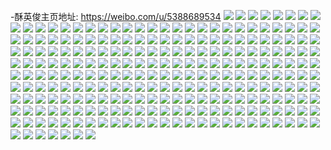 -酥英俊主页地址: https://weibo.com/u/5388689534 
![](https://wx4.sinaimg.cn/mw2000/005SGojkly1h8pvqt40opj32c0340b2c.jpg) 
![](https://wx4.sinaimg.cn/mw2000/005SGojkly1h7firzea00j31n626wwmv.jpg) 
![](https://wx4.sinaimg.cn/mw2000/005SGojkly1h7fis1g8rzj31m825nb2a.jpg) 
![](https://wx4.sinaimg.cn/mw2000/005SGojkly1h7fis3i7wlj31pj2a1gt6.jpg) 
![](https://wx4.sinaimg.cn/mw2000/005SGojkly1h7firxkikqj31na271gu9.jpg) 
![](https://wx4.sinaimg.cn/mw2000/005SGojkly1h6uemtmltzj333k4n4b2b.jpg) 
![](https://wx4.sinaimg.cn/mw2000/005SGojkly1h6uemj3x8tj333k4n4b29.jpg) 
![](https://wx4.sinaimg.cn/mw2000/005SGojkly1h6uemaodaij34j830znpd.jpg) 
![](https://wx4.sinaimg.cn/mw2000/005SGojkly1h6ueme9iaqj333k4n44qp.jpg) 
![](https://wx4.sinaimg.cn/mw2000/005SGojkly1h6uemguz8pj333k4n4npd.jpg) 
![](https://wx4.sinaimg.cn/mw2000/005SGojkly1h6uemqr5eqj333k4n4hdt.jpg) 
![](https://wx4.sinaimg.cn/mw2000/005SGojkly1h6uemhvewuj331v4kkb29.jpg) 
![](https://wx4.sinaimg.cn/mw2000/005SGojkly1h6uemd962kj333k4n47wj.jpg) 
![](https://wx4.sinaimg.cn/mw2000/005SGojkly1h6uemmn9yoj333k4n4kjn.jpg) 
![](https://wx4.sinaimg.cn/mw2000/005SGojkly1h6uem9hjqyj333k4n41ky.jpg) 
![](https://wx4.sinaimg.cn/mw2000/005SGojkly1h6uembui88j32xx4ene81.jpg) 
![](https://wx4.sinaimg.cn/mw2000/005SGojkly1h6uemprwqrj333k4n4e82.jpg) 
![](https://wx4.sinaimg.cn/mw2000/005SGojkly1h6uemfmfotj333k4n4u0z.jpg) 
![](https://wx4.sinaimg.cn/mw2000/005SGojkly1h6uemla8cij333k4n4hdg.jpg) 
![](https://wx4.sinaimg.cn/mw2000/005SGojkly1h6uemk9fn1j333k4n4qv5.jpg) 
![](https://wx4.sinaimg.cn/mw2000/005SGojkly1h6uemnojizj34n433kkjl.jpg) 
![](https://wx4.sinaimg.cn/mw2000/005SGojkly1h6uemrurhcj333k4n4u0x.jpg) 
![](https://wx4.sinaimg.cn/mw2000/005SGojkly1h6uemom4arj333k4n41kx.jpg) 
![](https://wx4.sinaimg.cn/mw2000/005SGojkly1h6sdk0uw7bj320o2ownpe.jpg) 
![](https://wx4.sinaimg.cn/mw2000/005SGojkly1h6sdk2qledj31sc2dskjm.jpg) 
![](https://wx4.sinaimg.cn/mw2000/005SGojkly1h6sdk4rppuj323r2t1dw5.jpg) 
![](https://wx4.sinaimg.cn/mw2000/005SGojkly1h5nwhujsfyj31pn2a61ky.jpg) 
![](https://wx4.sinaimg.cn/mw2000/005SGojkly1h5nwhwhw66j32c02c0npe.jpg) 
![](https://wx4.sinaimg.cn/mw2000/005SGojkly1h3ttzovabqj31ue1ue4qp.jpg) 
![](https://wx4.sinaimg.cn/mw2000/005SGojkly1h3sux2sqy9j320g20g7wh.jpg) 
![](https://wx4.sinaimg.cn/mw2000/005SGojkly1h3dtpmb2wzj329p30x4qr.jpg) 
![](https://wx4.sinaimg.cn/mw2000/005SGojkly1h2rxqtbtx6j321j2q2hdu.jpg) 
![](https://wx4.sinaimg.cn/mw2000/005SGojkly1h2rxqtmnvrj30lg0lg3yi.jpg) 
![](https://wx4.sinaimg.cn/mw2000/005SGojkly1h2rxqron5tj329q30yx6q.jpg) 
![](https://wx4.sinaimg.cn/mw2000/005SGojkly1h2rxqtt3i7j30jd0jddfs.jpg) 
![](https://wx4.sinaimg.cn/mw2000/005SGojkly1h2rxquuk1jj32c02c0u0x.jpg) 
![](https://wx4.sinaimg.cn/mw2000/005SGojkly1h2rxqvanjyj30kl0kl3yh.jpg) 
![](https://wx4.sinaimg.cn/mw2000/005SGojkly1h2rxqw1gn0j32c03401ky.jpg) 
![](https://wx4.sinaimg.cn/mw2000/005SGojkly1h2rxqwrgeyj30jw0jwt8o.jpg) 
![](https://wx4.sinaimg.cn/mw2000/005SGojkly1h2rxqxh8afj325w2vuqv5.jpg) 
![](https://wx4.sinaimg.cn/mw2000/005SGojkly1h2pilf79wzj32c0340b2b.jpg) 
![](https://wx4.sinaimg.cn/mw2000/005SGojkly1h2pilfpx2rj31r01r01kx.jpg) 
![](https://wx4.sinaimg.cn/mw2000/005SGojkly1h2pilgc01bj3219219u0x.jpg) 
![](https://wx4.sinaimg.cn/mw2000/005SGojkly1h2pilgxaj4j32c02c07wh.jpg) 
![](https://wx4.sinaimg.cn/mw2000/005SGojkly1h2mt5ip4ilj326o2wwu0x.jpg) 
![](https://wx4.sinaimg.cn/mw2000/005SGojkly1h2mt5jpfs1j326o2wwx6p.jpg) 
![](https://wx4.sinaimg.cn/mw2000/005SGojkly1h1vn1ojeabj31pu1pux57.jpg) 
![](https://wx4.sinaimg.cn/mw2000/005SGojkly1h1ry4op4xej333k4n4qva.jpg) 
![](https://wx4.sinaimg.cn/mw2000/005SGojkly1h1ry4s93anj34n433k1l3.jpg) 
![](https://wx4.sinaimg.cn/mw2000/005SGojkly1h1ry4vzg92j333k4n4u13.jpg) 
![](https://wx4.sinaimg.cn/mw2000/005SGojkly1h1ry4zok86j333k4n47wn.jpg) 
![](https://wx4.sinaimg.cn/mw2000/005SGojkly1h1ry5327b7j34n433khdz.jpg) 
![](https://wx4.sinaimg.cn/mw2000/005SGojkly1h1ry569brqj34n433knpj.jpg) 
![](https://wx4.sinaimg.cn/mw2000/005SGojkly1h1ry5byfbkj333k4n4kjr.jpg) 
![](https://wx4.sinaimg.cn/mw2000/005SGojkly1h1ry5g681cj333k4n4x6v.jpg) 
![](https://wx4.sinaimg.cn/mw2000/005SGojkly1h1ry5jtb8yj34n433kb2g.jpg) 
![](https://wx4.sinaimg.cn/mw2000/005SGojkly1h1ry5o9tysj333k4n4qvd.jpg) 
![](https://wx4.sinaimg.cn/mw2000/005SGojkly1h1ry5t4b8kj333k4n4b2e.jpg) 
![](https://wx4.sinaimg.cn/mw2000/005SGojkly1h1ry5wlz1qj34n433kx6v.jpg) 
![](https://wx4.sinaimg.cn/mw2000/005SGojkly1h1ry5zbwj7j333k4n4u12.jpg) 
![](https://wx4.sinaimg.cn/mw2000/005SGojkly1h1ry4lwd0fj32ow416x6s.jpg) 
![](https://wx4.sinaimg.cn/mw2000/005SGojkly1h1ry62b2goj333k4n4b2e.jpg) 
![](https://wx4.sinaimg.cn/mw2000/005SGojkly1h1ry659hjjj34n433kx6u.jpg) 
![](https://wx4.sinaimg.cn/mw2000/005SGojkly1h1ry67olajj333k4n44qt.jpg) 
![](https://wx4.sinaimg.cn/mw2000/005SGojkly1h1ry6b1cnnj34n433k7wn.jpg) 
![](https://wx4.sinaimg.cn/mw2000/005SGojkly1h13q4auybdj32c03404qq.jpg) 
![](https://wx4.sinaimg.cn/mw2000/005SGojkly1h13q4a9awoj32c03407wi.jpg) 
![](https://wx4.sinaimg.cn/mw2000/005SGojkly1h13q4bkfcyj32c03407wi.jpg) 
![](https://wx4.sinaimg.cn/mw2000/005SGojkly1h13q4chowkj32c03401kz.jpg) 
![](https://wx4.sinaimg.cn/mw2000/005SGojkly1h13q4dfstxj32b9330u0y.jpg) 
![](https://wx4.sinaimg.cn/mw2000/005SGojkly1h13q4ed5kaj32al3241kz.jpg) 
![](https://wx4.sinaimg.cn/mw2000/005SGojkly1h13q4erzpdj30zk1ben6d.jpg) 
![](https://wx4.sinaimg.cn/mw2000/005SGojkly1h13q4f0x6dj30t712x11c.jpg) 
![](https://wx4.sinaimg.cn/mw2000/005SGojkly1h13q4fadowj30xy19aqbj.jpg) 
![](https://wx4.sinaimg.cn/mw2000/005SGojkly1gzj4sqto3pj32c03404qs.jpg) 
![](https://wx4.sinaimg.cn/mw2000/005SGojkly1gzj4sfinyuj31hq1zo7wh.jpg) 
![](https://wx4.sinaimg.cn/mw2000/005SGojkly1gzj4stuk8ij31jc21re81.jpg) 
![](https://wx4.sinaimg.cn/mw2000/005SGojkly1gzj4sxsd2uj31op28xnpd.jpg) 
![](https://wx4.sinaimg.cn/mw2000/005SGojkly1gyxbt005w9j32c02c0dxn.jpg) 
![](https://wx4.sinaimg.cn/mw2000/005SGojkly1gyx1nnl72wj31q72awu0x.jpg) 
![](https://wx4.sinaimg.cn/mw2000/005SGojkly1gyx1nun6i8j32c02c0qv6.jpg) 
![](https://wx4.sinaimg.cn/mw2000/005SGojkly1gyx1nyoi8oj31ns27ou0x.jpg) 
![](https://wx4.sinaimg.cn/mw2000/005SGojkly1gyx1nzrxmaj30u0140qh1.jpg) 
![](https://wx4.sinaimg.cn/mw2000/005SGojkly1gyx1o0l67cj30so128wpj.jpg) 
![](https://wx4.sinaimg.cn/mw2000/005SGojkly1gyx1o1qvxrj30u0140k3y.jpg) 
![](https://wx4.sinaimg.cn/mw2000/005SGojkly1gyx1o6o2slj31o027yx6p.jpg) 
![](https://wx4.sinaimg.cn/mw2000/005SGojkly1gyx1obhvflj32c02c0hdu.jpg) 
![](https://wx4.sinaimg.cn/mw2000/005SGojkly1gyx1njrp01j31p729mnpd.jpg) 
![](https://wx4.sinaimg.cn/mw2000/005SGojkly1gylgsw9qyzj31sc2ds7wi.jpg) 
![](https://wx4.sinaimg.cn/mw2000/005SGojkly1gxtrkbvb0uj33gg56onpl.jpg) 
![](https://wx4.sinaimg.cn/mw2000/005SGojkly1gxtrkhrmkij33gg56oqvc.jpg) 
![](https://wx4.sinaimg.cn/mw2000/005SGojkly1gxtrko33htj33gg56oe8a.jpg) 
![](https://wx4.sinaimg.cn/mw2000/005SGojkly1gxtrktu2u2j33gg56o4qw.jpg) 
![](https://wx4.sinaimg.cn/mw2000/005SGojkly1gxtrl03p7ij33gg56oqvd.jpg) 
![](https://wx4.sinaimg.cn/mw2000/005SGojkly1gxtrmsidfoj33gg56ou15.jpg) 
![](https://wx4.sinaimg.cn/mw2000/005SGojkly1gxtrmy5tr9j33gg56o1l5.jpg) 
![](https://wx4.sinaimg.cn/mw2000/005SGojkly1gxtrn45wbsj33gg56ob2i.jpg) 
![](https://wx4.sinaimg.cn/mw2000/005SGojkly1gxtrnculqkj33gg56o4qy.jpg) 
![](https://wx4.sinaimg.cn/mw2000/005SGojkly1gxtrnhg9ezj33564ppb2e.jpg) 
![](https://wx4.sinaimg.cn/mw2000/005SGojkly1gxtroysu7cj33gg56ou16.jpg) 
![](https://wx4.sinaimg.cn/mw2000/005SGojkly1gxtrjdkifkj33gg56okjt.jpg) 
![](https://wx4.sinaimg.cn/mw2000/005SGojkly1gxrn76w74pj32c030hhdu.jpg) 
![](https://wx4.sinaimg.cn/mw2000/005SGojkly1gxfx80rl82j32ad31s4qu.jpg) 
![](https://wx4.sinaimg.cn/mw2000/005SGojkly1gxfx8671pkj333d2bi1l2.jpg) 
![](https://wx4.sinaimg.cn/mw2000/005SGojkly1gxfx8bghxcj32bu33t1l3.jpg) 
![](https://wx4.sinaimg.cn/mw2000/005SGojkly1gxfuola7wwj33402c0qv6.jpg) 
![](https://wx4.sinaimg.cn/mw2000/005SGojkly1gxfup1q1srj32bu33tu0y.jpg) 
![](https://wx4.sinaimg.cn/mw2000/005SGojkly1gwzo2egwv2j32c02c01kz.jpg) 
![](https://wx4.sinaimg.cn/mw2000/005SGojkly1gwzo2jejsyj32c02c01kz.jpg) 
![](https://wx4.sinaimg.cn/mw2000/005SGojkly1gwzo2ng8wbj32772xmx6q.jpg) 
![](https://wx4.sinaimg.cn/mw2000/005SGojkly1gwzo2sb2u6j32442th1kz.jpg) 
![](https://wx4.sinaimg.cn/mw2000/005SGojkly1gwji5f0t9uj32c0340hdv.jpg) 
![](https://wx4.sinaimg.cn/mw2000/005SGojkly1gwji5o6r7qj32c0340u0z.jpg) 
![](https://wx4.sinaimg.cn/mw2000/005SGojkly1gwh666g6vej323t2t3e82.jpg) 
![](https://wx4.sinaimg.cn/mw2000/005SGojkly1gwh668zusij32712xd1kz.jpg) 
![](https://wx4.sinaimg.cn/mw2000/005SGojkly1gwck4age8pj31s02dakjl.jpg) 
![](https://wx4.sinaimg.cn/mw2000/005SGojkly1gvyv3am4tnj31sc2dse82.jpg) 
![](https://wx4.sinaimg.cn/mw2000/005SGojkly1gvqqjdwpu1j61s62dku0x02.jpg) 
![](https://wx4.sinaimg.cn/mw2000/005SGojkly1gvqqjgl3hxj61qn2bhnpd02.jpg) 
![](https://wx4.sinaimg.cn/mw2000/005SGojkly1gvqqjazpp3j621s2qe4qq02.jpg) 
![](https://wx4.sinaimg.cn/mw2000/005SGojkly1gvph0u5b20j61ox297u0x02.jpg) 
![](https://wx4.sinaimg.cn/mw2000/005SGojkly1gvph0yellxj622o2rkhdu02.jpg) 
![](https://wx4.sinaimg.cn/mw2000/005SGojkly1gvph11pvfej622k2rfb2902.jpg) 
![](https://wx4.sinaimg.cn/mw2000/005SGojkly1gvhhsgjcl9j61sc2dkx6p02.jpg) 
![](https://wx4.sinaimg.cn/mw2000/005SGojkly1gvhhsbxa3ij629n29nb2a02.jpg) 
![](https://wx4.sinaimg.cn/mw2000/005SGojkly1gv4gxovcbqj62c03407wl02.jpg) 
![](https://wx4.sinaimg.cn/mw2000/005SGojkly1guip9wwc4tj62at2athdt02.jpg) 
![](https://wx4.sinaimg.cn/mw2000/005SGojkly1gtv0jplkd8j60n01ds46102.jpg) 
![](https://wx4.sinaimg.cn/mw2000/005SGojkly1gtpr8kzt9aj61rc2cg1kz02.jpg) 
![](https://wx4.sinaimg.cn/mw2000/005SGojkly1gtpr8py7whj62c02c0npf02.jpg) 
![](https://wx4.sinaimg.cn/mw2000/005SGojkly1gtpr8vyv6jj62532541kz02.jpg) 
![](https://wx4.sinaimg.cn/mw2000/005SGojkly1gtpr8zh53ij624f24fx6q02.jpg) 
![](https://wx4.sinaimg.cn/mw2000/005SGojkly1gtpr947u20j60uk589e8302.jpg) 
![](https://wx4.sinaimg.cn/mw2000/005SGojkly1gtpr9asozbj60uk589e8302.jpg) 
![](https://wx4.sinaimg.cn/mw2000/005SGojkly1gtow1prkuxj317s0t64e8.jpg) 
![](https://wx4.sinaimg.cn/mw2000/005SGojkly1gtow1r0dwoj60wz0wz4d902.jpg) 
![](https://wx4.sinaimg.cn/mw2000/005SGojkly1gtoobcxrkvj61sc2dgx6p02.jpg) 
![](https://wx4.sinaimg.cn/mw2000/005SGojkly1gtoob838toj62c02c07wj02.jpg) 
![](https://wx4.sinaimg.cn/mw2000/005SGojkly1gtedkg76zjj31wj2jfb2a.jpg) 
![](https://wx4.sinaimg.cn/mw2000/005SGojkly1gtedkrxk28j329z319hdv.jpg) 
![](https://wx4.sinaimg.cn/mw2000/005SGojkly1gtedk8x9kij32od209qv6.jpg) 
![](https://wx4.sinaimg.cn/mw2000/005SGojkly1gtaw850ztbj32bc43snpg.jpg) 
![](https://wx4.sinaimg.cn/mw2000/005SGojkly1gt4zgh6fbaj31ne277hdt.jpg) 
![](https://wx4.sinaimg.cn/mw2000/005SGojkly1gskakv04zcj32652w6x6q.jpg) 
![](https://wx4.sinaimg.cn/mw2000/005SGojkly1gskaknwgdsj32bq340hdu.jpg) 
![](https://wx4.sinaimg.cn/mw2000/005SGojkly1gskal3di3aj32c0340e82.jpg) 
![](https://wx4.sinaimg.cn/mw2000/005SGojkly1gskalbt854j31w21w2e82.jpg) 
![](https://wx4.sinaimg.cn/mw2000/005SGojkly1gsgx1scv3rj30zk0zjna6.jpg) 
![](https://wx4.sinaimg.cn/mw2000/005SGojkly1gsgx1otcacj318g18gqbh.jpg) 
![](https://wx4.sinaimg.cn/mw2000/005SGojkly1gsgx1vtzrcj318g1n9ai3.jpg) 
![](https://wx4.sinaimg.cn/mw2000/005SGojkly1gs44ownlqej31jm2bcnpf.jpg) 
![](https://wx4.sinaimg.cn/mw2000/005SGojkly1gs1ppqcw7wj326b2wfhdt.jpg) 
![](https://wx4.sinaimg.cn/mw2000/005SGojkly1gs1ppxhei8j327s2yekjl.jpg) 
![](https://wx4.sinaimg.cn/mw2000/005SGojkly1gs1pq31159j328e2z7e81.jpg) 
![](https://wx4.sinaimg.cn/mw2000/005SGojkly1gs1pqdej80j328p2zme81.jpg) 
![](https://wx4.sinaimg.cn/mw2000/005SGojkly1gs1pr4ou9wj32c0340u0y.jpg) 
![](https://wx4.sinaimg.cn/mw2000/005SGojkly1grzli808ltj62bb333hdv02.jpg) 
![](https://wx4.sinaimg.cn/mw2000/005SGojkly1grzligx7mhj32ar32bu0y.jpg) 
![](https://wx4.sinaimg.cn/mw2000/005SGojkly1grzlij2bhfj31x62kae81.jpg) 
![](https://wx4.sinaimg.cn/mw2000/005SGojkly1grzli0trfjj32bb334u0x.jpg) 
![](https://wx4.sinaimg.cn/mw2000/005SGojkly1gryduaaakrj31lh244e81.jpg) 
![](https://wx4.sinaimg.cn/mw2000/005SGojkly1grvvz4ow9jj32bb333hdu.jpg) 
![](https://wx4.sinaimg.cn/mw2000/005SGojkly1grkahqiv1qj333k4n47wp.jpg) 
![](https://wx4.sinaimg.cn/mw2000/005SGojkly1grkai8w53uj333k4n4b2i.jpg) 
![](https://wx4.sinaimg.cn/mw2000/005SGojkly1grkaikzyk3j333k4n4kjt.jpg) 
![](https://wx4.sinaimg.cn/mw2000/005SGojkly1grkaj00adyj333k4n4he0.jpg) 
![](https://wx4.sinaimg.cn/mw2000/005SGojkly1grkajmgva5j333k4n4npl.jpg) 
![](https://wx4.sinaimg.cn/mw2000/005SGojkly1grkakqlorfj333k4n44qx.jpg) 
![](https://wx4.sinaimg.cn/mw2000/005SGojkly1grkalhm34tj333k4n4he1.jpg) 
![](https://wx4.sinaimg.cn/mw2000/005SGojkly1grkamxx3txj333k4n41l5.jpg) 
![](https://wx4.sinaimg.cn/mw2000/005SGojkly1grkami4l3gj333k4n44qv.jpg) 
![](https://wx4.sinaimg.cn/mw2000/005SGojkly1grkalsfnisj333k4n4x6w.jpg) 
![](https://wx4.sinaimg.cn/mw2000/005SGojkly1grkam6g3b9j333k4n4b2e.jpg) 
![](https://wx4.sinaimg.cn/mw2000/005SGojkly1grkah8xuh2j333k4n4x6v.jpg) 
![](https://wx4.sinaimg.cn/mw2000/005SGojkly1grkal0x78tj333k4n44qx.jpg) 
![](https://wx4.sinaimg.cn/mw2000/005SGojkly1grkak8sa37j333k4n4x6y.jpg) 
![](https://wx4.sinaimg.cn/mw2000/005SGojkly1grj2ik9bkrj333k4n4e89.jpg) 
![](https://wx4.sinaimg.cn/mw2000/005SGojkly1gr472my0h6j31sc2dsx6p.jpg) 
![](https://wx4.sinaimg.cn/mw2000/005SGojkly1gr472jo9n3j31b91xkaq8.jpg) 
![](https://wx4.sinaimg.cn/mw2000/005SGojkly1gr472qoj2qj32622w2qv5.jpg) 
![](https://wx4.sinaimg.cn/mw2000/005SGojkly1gr472xo9y7j32c02c01ky.jpg) 
![](https://wx4.sinaimg.cn/mw2000/005SGojkly1gr20cbzcqoj320q2ozu0y.jpg) 
![](https://wx4.sinaimg.cn/mw2000/005SGojkly1gr20cg0933j31ve2hux6p.jpg) 
![](https://wx4.sinaimg.cn/mw2000/005SGojkly1gr20c00kcbj325f2v97wj.jpg) 
![](https://wx4.sinaimg.cn/mw2000/005SGojkly1gr20cij3wqj30n01ayqgj.jpg) 
![](https://wx4.sinaimg.cn/mw2000/005SGojkly1gr20clerazj30n00yiwuq.jpg) 
![](https://wx4.sinaimg.cn/mw2000/005SGojkly1gr20cqf7w3j30n03wau0x.jpg) 
![](https://wx4.sinaimg.cn/mw2000/005SGojkly1gr20ctzcm7j30n039bnpd.jpg) 
![](https://wx4.sinaimg.cn/mw2000/005SGojkly1gr20cxcv5hj30n01x01kx.jpg) 
![](https://wx4.sinaimg.cn/mw2000/005SGojkly1gr20d0swcij62a231fqv502.jpg) 
![](https://wx4.sinaimg.cn/mw2000/005SGojkly1gqxddftyzoj31sc2ceu0x.jpg) 
![](https://wx4.sinaimg.cn/mw2000/005SGojkly1gqxddat7hgj31oh28onpd.jpg) 
![](https://wx4.sinaimg.cn/mw2000/005SGojkly1gqtwf01r95j31o0280kjl.jpg) 
![](https://wx4.sinaimg.cn/mw2000/005SGojkly1gqst6qvy3mj32582uyx6p.jpg) 
![](https://wx4.sinaimg.cn/mw2000/005SGojkly1gqic48xk5lj31o0280x6p.jpg) 
![](https://wx4.sinaimg.cn/mw2000/005SGojkly1gqeicrzmdmj31yq1yqhdu.jpg) 
![](https://wx4.sinaimg.cn/mw2000/005SGojkly1gqeid2aplqj324p24qkjm.jpg) 
![](https://wx4.sinaimg.cn/mw2000/005SGojkly1gq5l6jim2fj31y82xchdv.jpg) 
![](https://wx4.sinaimg.cn/mw2000/005SGojkly1gq5l679bxcj31yc2xh4qs.jpg) 
![](https://wx4.sinaimg.cn/mw2000/005SGojkly1gq5l7p38qfj31wb2ug7wj.jpg) 
![](https://wx4.sinaimg.cn/mw2000/005SGojkly1gq5l7npfh2j31ux2sfu0y.jpg) 
![](https://wx4.sinaimg.cn/mw2000/005SGojkly1gq5l7y2n5tj31vu2tqe82.jpg) 
![](https://wx4.sinaimg.cn/mw2000/005SGojkly1gq5l841x75j31um2rx4qq.jpg) 
![](https://wx4.sinaimg.cn/mw2000/005SGojkly1gq49atkt25j31ty2qwqv6.jpg) 
![](https://wx4.sinaimg.cn/mw2000/005SGojkly1gq49b0odvhj32002zzkjm.jpg) 
![](https://wx4.sinaimg.cn/mw2000/005SGojkly1gq49b54ebej320p311u0y.jpg) 
![](https://wx4.sinaimg.cn/mw2000/005SGojkly1gq49ajq7xjj31wj2ut7wi.jpg) 
![](https://wx4.sinaimg.cn/mw2000/005SGojkly1gq3to77m9kj32c0340npe.jpg) 
![](https://wx4.sinaimg.cn/mw2000/005SGojkly1gq3tod2d21j32bk33f4qs.jpg) 
![](https://wx4.sinaimg.cn/mw2000/005SGojkly1gq3toggio8j31vt2tqnpe.jpg) 
![](https://wx4.sinaimg.cn/mw2000/005SGojkly1gq3tol84cqj329s312qv7.jpg) 
![](https://wx4.sinaimg.cn/mw2000/005SGojkly1gq3too29wkj31u42r4qv6.jpg) 
![](https://wx4.sinaimg.cn/mw2000/005SGojkly1gq3toxwlz8j32bn33hnpg.jpg) 
![](https://wx4.sinaimg.cn/mw2000/005SGojkly1gq3to1ky6nj31tg2q5npe.jpg) 
![](https://wx4.sinaimg.cn/mw2000/005SGojkly1gq3tp32fs7j31v32smu0y.jpg) 
![](https://wx4.sinaimg.cn/mw2000/005SGojkly1gq3tpaa6spj3202302qv6.jpg) 
![](https://wx4.sinaimg.cn/mw2000/005SGojkly1gpvuabn22kj321n340e83.jpg) 
![](https://wx4.sinaimg.cn/mw2000/005SGojkly1gpvua7ilayj322r34x7wj.jpg) 
![](https://wx4.sinaimg.cn/mw2000/005SGojkly1gpvuag3lkej32c02c0u0y.jpg) 
![](https://wx4.sinaimg.cn/mw2000/005SGojkly1gpvuak3p14j32c02c0qv6.jpg) 
![](https://wx4.sinaimg.cn/mw2000/005SGojkly1gpv0t5roxmj31o0280u0x.jpg) 
![](https://wx4.sinaimg.cn/mw2000/005SGojkly1gpjffjo6knj33n12fie87.jpg) 
![](https://wx4.sinaimg.cn/mw2000/005SGojkly1gpjfc3hq71j333k4n4he3.jpg) 
![](https://wx4.sinaimg.cn/mw2000/005SGojkly1gpjfczy46mj333k4n4b2k.jpg) 
![](https://wx4.sinaimg.cn/mw2000/005SGojkly1gpjfg23xzyj333k4n4e8b.jpg) 
![](https://wx4.sinaimg.cn/mw2000/005SGojkly1gpjfhsrvnwj32q647ae89.jpg) 
![](https://wx4.sinaimg.cn/mw2000/005SGojkly1gpjfk5z4u0j33054i0e89.jpg) 
![](https://wx4.sinaimg.cn/mw2000/005SGojkly1gpjferf406j333k4n4x6y.jpg) 
![](https://wx4.sinaimg.cn/mw2000/005SGojkly1gpjfkc4e5tj34n433k1l8.jpg) 
![](https://wx4.sinaimg.cn/mw2000/005SGojkly1gpjfkjz3erj34n433k4qz.jpg) 
![](https://wx4.sinaimg.cn/mw2000/005SGojkly1gpjfkq6nzcj333k4n4u17.jpg) 
![](https://wx4.sinaimg.cn/mw2000/005SGojkly1gpjfl4v42rj333k4n4kju.jpg) 
![](https://wx4.sinaimg.cn/mw2000/005SGojkly1gpjfldhq8gj333k4n4he3.jpg) 
![](https://wx4.sinaimg.cn/mw2000/005SGojkly1gpjflxvyfqj32rr488he2.jpg) 
![](https://wx4.sinaimg.cn/mw2000/005SGojkly1gpjfjz00rkj333k4n4he4.jpg) 
![](https://wx4.sinaimg.cn/mw2000/005SGojkly1gp91xbu8maj31o027rhdt.jpg) 
![](https://wx4.sinaimg.cn/mw2000/005SGojkly1gp91xg83gxj32c02c0x6p.jpg) 
![](https://wx4.sinaimg.cn/mw2000/005SGojkly1gp91xjgzzvj31o027v4qq.jpg) 
![](https://wx4.sinaimg.cn/mw2000/005SGojkly1gp91x9617mj32nm1d8e83.jpg) 
![](https://wx4.sinaimg.cn/mw2000/005SGojkly1gp91xm2qbhj32c02c0u0x.jpg) 
